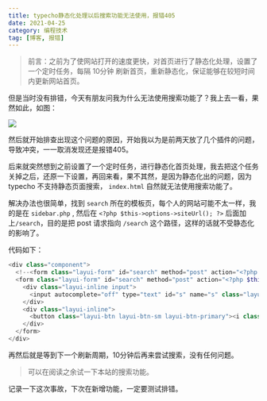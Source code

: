 ```yaml
---
title: typecho静态化处理以后搜索功能无法使用，报错405
date: 2021-04-25
category: 编程技术
tag: [博客, 报错]
---
```


>前言：之前为了使网站打开的速度更快，对首页进行了静态化处理，设置了一个定时任务，每隔 10分钟 刷新首页，重新静态化，保证能够在较短时间内更新网站首页。

但是当时没有排错，今天有朋友问我为什么无法使用搜索功能了？我上去一看，果然如此，如图：

![](https://cdn.jsdelivr.net/gh/shuxhan/pic-cdn@ea4ea0890c95504cb647fca78c9350b478214e81/2021/04/25/ded95ffdfd592b7905b4df7976d364b2.png)

然后就开始排查出现这个问题的原因，开始我以为是前两天放了几个插件的问题，导致冲突，一一取消发现还是报错405。

后来就突然想到之前设置了一个定时任务，进行静态化首页处理，我去把这个任务关掉之后，还原一下设置，再回来看，果不其然，是因为静态化出的问题，因为 typecho 不支持静态页面搜索， `index.html` 自然就无法使用搜索功能了。

解决办法也很简单，找到 `search` 所在的模板页，每个人的网站可能不太一样，我的是在 `sidebar.php` , 然后在 `<?php $this->options->siteUrl(); ?>` 后面加上`/search`，目的是把 post 请求指向 `/search` 这个路径，这样的话就不受静态化的影响了。

代码如下：

```php
<div class="component">
  <!--<form class="layui-form" id="search" method="post" action="<?php $this->options->siteUrl(); ?>" role="search">-->
  <form class="layui-form" id="search" method="post" action="<?php $this->options->siteUrl(); ?>/search" role="search">
    <div class="layui-inline input">
      <input autocomplete="off" type="text" id="s" name="s" class="layui-input" required lay-verify="required" placeholder="<?php _e('输入关键字搜索'); ?>" />
    </div>
    <div class="layui-inline">
      <button class="layui-btn layui-btn-sm layui-btn-primary"><i class="layui-icon">&#xe615;</i></button>
    </div>
  </form>
</div>
```

再然后就是等到下一个刷新周期，10分钟后再来尝试搜索，没有任何问题。

>可以在阅读之余试一下本站的搜索功能。

记录一下这次事故，下次在新增功能，一定要测试排错。
